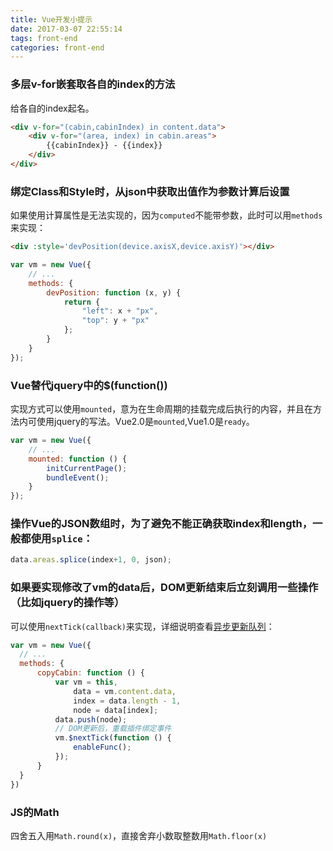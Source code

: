 ```yaml
---
title: Vue开发小提示
date: 2017-03-07 22:55:14
tags: front-end
categories: front-end
---
```


### 多层v-for嵌套取各自的index的方法
给各自的index起名。
```html
<div v-for="(cabin,cabinIndex) in content.data">
    <div v-for="(area, index) in cabin.areas">
        {{cabinIndex}} - {{index}}
    </div>
</div>
```

### 绑定Class和Style时，从json中获取出值作为参数计算后设置
如果使用计算属性是无法实现的，因为`computed`不能带参数，此时可以用`methods`来实现：
```html
<div :style='devPosition(device.axisX,device.axisY)'></div>
```
```js
var vm = new Vue({
    // ...
    methods: {
        devPosition: function (x, y) {
            return {
                "left": x + "px",
                "top": y + "px"
            };
        }
    }
});
```

### Vue替代jquery中的$(function())
实现方式可以使用`mounted`，意为在生命周期的挂载完成后执行的内容，并且在方法内可使用jquery的写法。Vue2.0是`mounted`,Vue1.0是`ready`。
```js
var vm = new Vue({
    // ...
    mounted: function () {
        initCurrentPage();
        bundleEvent();
    }
});
```

### 操作Vue的JSON数组时，为了避免不能正确获取index和length，一般都使用`splice`：
```js
data.areas.splice(index+1, 0, json);
```

### 如果要实现修改了vm的data后，DOM更新结束后立刻调用一些操作（比如jquery的操作等）
可以使用`nextTick(callback)`来实现，详细说明查看[异步更新队列](http://cn.vuejs.org/v2/guide/reactivity.html#异步更新队列)：
```js
var vm = new Vue({
  // ...
  methods: {
      copyCabin: function () {
          var vm = this,
              data = vm.content.data,
              index = data.length - 1,
              node = data[index];
          data.push(node);
          // DOM更新后，重载插件绑定事件
          vm.$nextTick(function () {
              enableFunc();
          });
      }
  }
})
```

### JS的Math
四舍五入用`Math.round(x)`，直接舍弃小数取整数用`Math.floor(x)`